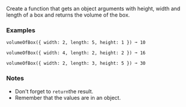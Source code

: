 Create a function that gets an object arguments with height, width and length of a box and returns the volume of the box.


### Examples ###
    volumeOfBox({ width: 2, length: 5, height: 1 }) ➞ 10

    volumeOfBox({ width: 4, length: 2, height: 2 }) ➞ 16

    volumeOfBox({ width: 2, length: 3, height: 5 }) ➞ 30


### Notes ###
*   Don't forget to `return`the result.
*   Remember that the values are in an object.